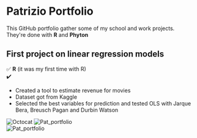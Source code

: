 # Patrizio Portfolio
This GitHub portfolio gather some of my school and work projects.  
They're done with **R** and **Phyton**     
## First project on linear regression models
:white_check_mark: **R** (it was my first time with R)   
:heavy_check_mark:
* Created a tool to estimate revenue for movies  
* Dataset got from Kaggle
* Selected the best variables for prediction and tested OLS with Jarque Bera, Breusch Pagan and Durbin Watson  

![Octocat](https://github.githubassets.com/images/icons/emoji/octocat.png)
![Pat_portfolio](https://github.githubassets.com/images/icons/emoji/unicode/1f604.png)  
![Pat_portfolio](https://github.githubassets.com/images/icons/emoji/unicode/2714.png?v8)
